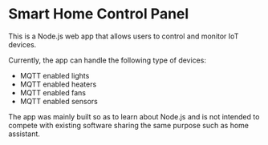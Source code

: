 # Smart Home Control Panel

This is a Node.js web app that allows users to control and monitor IoT devices.

Currently, the app can handle the following type of devices:

* MQTT enabled lights
* MQTT enabled heaters
* MQTT enabled fans
* MQTT enabled sensors

The app was mainly built so as to learn about Node.js and is not intended to compete with existing software sharing the same purpose such as home assistant.
